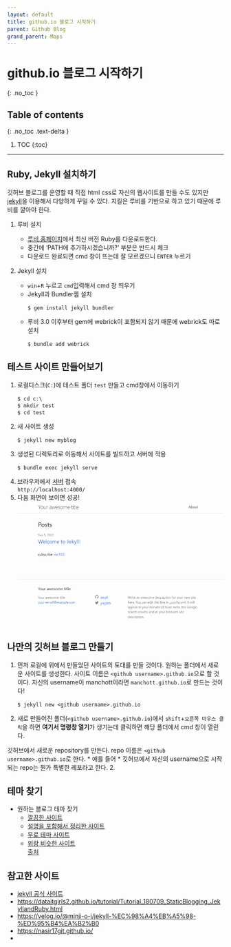 ```yaml
---
layout: default
title: github.io 블로그 시작하기
parent: Github Blog
grand_parent: Maps
---
```


# github.io 블로그 시작하기
{: .no_toc }

## Table of contents
{: .no_toc .text-delta }

1. TOC
{:toc}

---
## Ruby, Jekyll 설치하기
깃허브 블로그를 운영할 때 직접 html css로 자신의 웹사이트를 만들 수도 있지만 [jekyll](https://jekyllrb.com/)을 이용해서 다양하게 꾸밀 수 있다. 지킬은 루비를 기반으로 하고 있기 때문에 루비를 깔아야 한다.

1. 루비 설치
    * [루비 홈페이지](https://rubyinstaller.org/downloads/)에서 최신 버전 Ruby를 다운로드한다.
    * 중간에 ‘PATH에 추가하시겠습니까?’ 부분은 반드시 체크
    * 다운로드 완료되면 cmd 창이 뜨는데 잘 모르겠으니 `ENTER` 누르기

2. Jekyll 설치
    * `win`+`R` 누르고 `cmd`입력해서 cmd 창 띄우기
    * Jekyll과 Bundler젬 설치  
        ```
        $ gem install jekyll bundler
        ```
    * 루비 3.0 이후부터 gem에 webrick이 포함되지 않기 때문에 webrick도 따로 설치  
        ```
        $ bundle add webrick
        ```

## 테스트 사이트 만들어보기
1. 로컬디스크(`C:`)에 테스트 폴더 `test` 만들고 cmd창에서 이동하기
    ```
    $ cd c:\ 
    $ mkdir test 
    $ cd test
    ```
2. 새 사이트 생성  
    ```
    $ jekyll new myblog
    ```
3. 생성된 디렉토리로 이동해서 사이트를 빌드하고 서버에 적용
    ```
    $ bundle exec jekyll serve
    ```
4. 브라우저에서 [서버](http://localhost:4000/) 접속  
    `http://localhost:4000/`
5. 다음 화면이 보이면 성공!
![start_1](../../../assets/images/start_1.PNG)

## 나만의 깃허브 블로그 만들기
1. 먼저 로컬에 위에서 만들었던 사이트의 토대를 만들 것이다. 원하는 폴더에서 새로운 사이트를 생성한다. 사이트 이름은 `<github username>.github.io`으로 할 것이다. 자신의 username이 manchott이라면 `manchott.github.io`로 만드는 것이다!
    ```
    $ jekyll new <github username>.github.io
    ```
2. 새로 만들어진 폴더(`<github username>.github.io`)에서 `shift`+`오른쪽 마우스 클릭`을 하면 **여기서 명령창 열기**가 생기는데 클릭하면 해당 폴더에서 cmd 창이 열린다.

깃허브에서 새로운 repository를 만든다. repo 이름은 `<github username>.github.io`로 한다.
    * 예를 들어 
    * 깃허브에서 자신의 username으로 시작되는 repo는 뭔가 특별한 레포라고 한다.
2. 

## 테마 찾기

* 원하는 블로그 테마 찾기 
    * [깔끔한 사이트](https://jekyllthemes.io/free)
    * [설명을 포함해서 정리한 사이트](https://jekyllthemes.dev/)
    * [무료 테마 사이트](https://jekyll-themes.com/free/)
    * [위랑 비슷한 사이트](http://themes.jekyllrc.org/)  
    [출처](https://wiznxt.tistory.com/677)




## 참고한 사이트
* [jekyll 공식 사이트](https://jekyllrb.com/)
* https://dataitgirls2.github.io/tutorial/Tutorial_180709_StaticBlogging_JekyllandRuby.html
* https://velog.io/@minji-o-j/jekyll-%EC%98%A4%EB%A5%98-%ED%95%B4%EA%B2%B0
* https://nasir17git.github.io/
* 